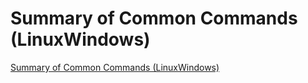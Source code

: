 # Summary of Common Commands (LinuxWindows)
[Summary of Common Commands (LinuxWindows)](https://aiwithcloud.com/2022/09/16/summary_of_common_commands_linuxwindows/)